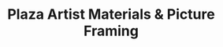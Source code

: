 ---
title: "Plaza Artist Materials & Picture Framing"
url: /rockville/plaza-artist-materials-und-picture-framing/
shop: Allgemein
---